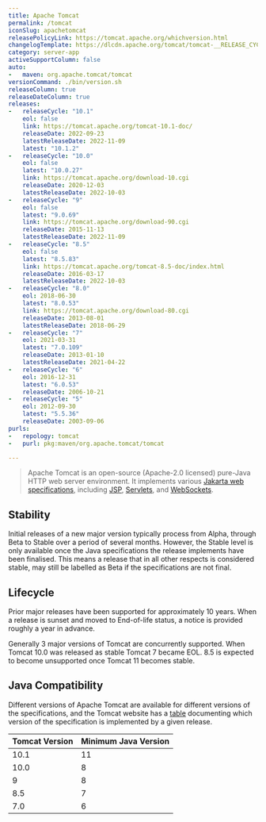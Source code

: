 ```yaml
---
title: Apache Tomcat
permalink: /tomcat
iconSlug: apachetomcat
releasePolicyLink: https://tomcat.apache.org/whichversion.html
changelogTemplate: https://dlcdn.apache.org/tomcat/tomcat-__RELEASE_CYCLE__/v__LATEST__/RELEASE-NOTES
category: server-app
activeSupportColumn: false
auto:
-   maven: org.apache.tomcat/tomcat
versionCommand: ./bin/version.sh
releaseColumn: true
releaseDateColumn: true
releases:
-   releaseCycle: "10.1"
    eol: false
    link: https://tomcat.apache.org/tomcat-10.1-doc/
    releaseDate: 2022-09-23
    latestReleaseDate: 2022-11-09
    latest: "10.1.2"
-   releaseCycle: "10.0"
    eol: false
    latest: "10.0.27"
    link: https://tomcat.apache.org/download-10.cgi
    releaseDate: 2020-12-03
    latestReleaseDate: 2022-10-03
-   releaseCycle: "9"
    eol: false
    latest: "9.0.69"
    link: https://tomcat.apache.org/download-90.cgi
    releaseDate: 2015-11-13
    latestReleaseDate: 2022-11-09
-   releaseCycle: "8.5"
    eol: false
    latest: "8.5.83"
    link: https://tomcat.apache.org/tomcat-8.5-doc/index.html
    releaseDate: 2016-03-17
    latestReleaseDate: 2022-10-03
-   releaseCycle: "8.0"
    eol: 2018-06-30
    latest: "8.0.53"
    link: https://tomcat.apache.org/download-80.cgi
    releaseDate: 2013-08-01
    latestReleaseDate: 2018-06-29
-   releaseCycle: "7"
    eol: 2021-03-31
    latest: "7.0.109"
    releaseDate: 2013-01-10
    latestReleaseDate: 2021-04-22
-   releaseCycle: "6"
    eol: 2016-12-31
    latest: "6.0.53"
    releaseDate: 2006-10-21
-   releaseCycle: "5"
    eol: 2012-09-30
    latest: "5.5.36"
    releaseDate: 2003-09-06
purls:
-   repology: tomcat
-   purl: pkg:maven/org.apache.tomcat/tomcat

---
```


> Apache Tomcat is an open-source (Apache-2.0 licensed) pure-Java HTTP web server environment. It implements various [Jakarta web specifications][specs], including [JSP][jsp], [Servlets][servlet], and [WebSockets][websockets].

## Stability

Initial releases of a new major version typically process from Alpha, through Beta to Stable over a period of several months. However, the Stable level is only available once the Java specifications the release implements have been finalised. This means a release that in all other respects is considered stable, may still be labelled as Beta if the specifications are not final.

## Lifecycle

Prior major releases have been supported for approximately 10 years. When a release is sunset and moved to End-of-life status, a notice is provided roughly a year in advance.

Generally 3 major versions of Tomcat are concurrently supported. When Tomcat 10.0 was released as stable Tomcat 7 became EOL. 8.5 is expected to become unsupported once Tomcat 11 becomes stable.

## Java Compatibility

Different versions of Apache Tomcat are available for different versions of the specifications, and the Tomcat website has a [table](https://tomcat.apache.org/whichversion.html) documenting which version of the specification is implemented by a given release.

| Tomcat Version | Minimum Java Version |
|----------------|----------------------|
| 10.1           | 11                   |
| 10.0           | 8                    |
| 9              | 8                    |
| 8.5            | 7                    |
| 7.0            | 6                    |

[servlet]: https://projects.eclipse.org/projects/ee4j.servlet "Jakarta Servlet"
[jsp]: https://projects.eclipse.org/projects/ee4j.jsp "Jakarta Server Pages"
[websockets]: https://projects.eclipse.org/projects/ee4j.websocket "Jakarta WebSocket"
[specs]: https://projects.eclipse.org/projects/ee4j.jakartaee-platform
